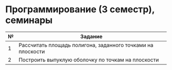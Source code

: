 # Программирование (3 семестр), семинары

| № | Задание |
|---|---------|
| 1 | Рассчитать площадь полигона, заданного точками на плоскости |
| 2 | Построить выпуклую оболочку по точкам на плоскости |

